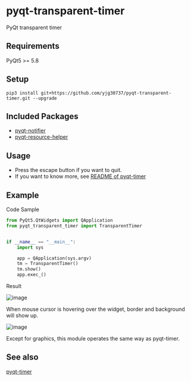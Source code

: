 # pyqt-transparent-timer
PyQt transparent timer

## Requirements
PyQt5 >= 5.8

## Setup
```pip3 install git+https://github.com/yjg30737/pyqt-transparent-timer.git --upgrade```

## Included Packages
* <a href="https://github.com/yjg30737/pyqt-notifier.git">pyqt-notifier</a>
* <a href="https://github.com/yjg30737/pyqt-resource-helper.git">pyqt-resource-helper</a>

## Usage
* Press the escape button if you want to quit.
* If you want to know more, see <a href="https://github.com/yjg30737/pyqt-timer/blob/main/README.md">README of pyqt-timer</a>

## Example
Code Sample
```python
from PyQt5.QtWidgets import QApplication
from pyqt_transparent_timer import TransparentTimer


if __name__ == "__main__":
    import sys

    app = QApplication(sys.argv)
    tm = TransparentTimer()
    tm.show()
    app.exec_()
```

Result

![image](https://user-images.githubusercontent.com/55078043/149067604-650f7927-5470-44a2-b505-c863e28d8237.png)

When mouse cursor is hovering over the widget, border and background will show up.

![image](https://user-images.githubusercontent.com/55078043/149068105-d399fa18-1e48-4556-9d29-90c4f7a3e53e.png)

Except for graphics, this module operates the same way as pyqt-timer.

## See also
<a href="https://github.com/yjg30737/pyqt-timer.git">pyqt-timer</a>
